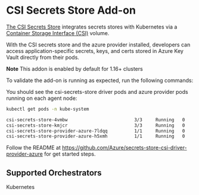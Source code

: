 # CSI Secrets Store Add-on

[The CSI Secrets Store](https://github.com/kubernetes-sigs/secrets-store-csi-driver) integrates secrets stores with Kubernetes via a [Container Storage Interface (CSI)](https://kubernetes-csi.github.io/docs/) volume. 

With the CSI secrets store and the azure provider installed, developers can access application-specific secrets, keys, and certs stored in Azure Key Vault directly from their pods.

**Note** This addon is enabled by default for 1.16+ clusters

To validate the add-on is running as expected, run the following commands:

You should see the csi-secrets-store driver pods and azure provider pods running on each agent node:

```bash
kubectl get pods -n kube-system 

csi-secrets-store-4vmbw                         3/3     Running   0          43m
csi-secrets-store-kmjcr                         3/3     Running   0          50m
csi-secrets-store-provider-azure-7ldqq          1/1     Running   0          43m
csi-secrets-store-provider-azure-h5xmh          1/1     Running   0          50m
```

Follow the README at https://github.com/Azure/secrets-store-csi-driver-provider-azure for get started steps.

## Supported Orchestrators

Kubernetes